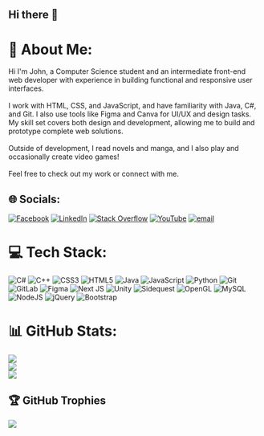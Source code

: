 ## Hi there 👋

<!--
**Jarnrsvlnn/Jarnrsvlnn** is a ✨ _special_ ✨ repository because its `README.md` (this file) appears on your GitHub profile.

Here are some ideas to get you started:

- 🔭 I’m currently working on ...
- 🌱 I’m currently learning ...
- 👯 I’m looking to collaborate on ...
- 🤔 I’m looking for help with ...
- 💬 Ask me about ...
- 📫 How to reach me: ...
- 😄 Pronouns: ...
- ⚡ Fun fact: ...
-->
# 💫 About Me:
Hi I'm John, a Computer Science student and an intermediate front-end web developer with experience in building functional and responsive user interfaces.<br><br>I work with HTML, CSS, and JavaScript, and have familiarity with Java, C#, and Git. I also use tools like Figma and Canva for UI/UX and design tasks. My skill set covers both design and development, allowing me to build and prototype complete web solutions.<br><br>Outside of development, I read novels and manga, and I also play and occasionally create video games!<br><br>Feel free to check out my work or connect with me.


## 🌐 Socials:
[![Facebook](https://img.shields.io/badge/Facebook-%231877F2.svg?logo=Facebook&logoColor=white)](https://facebook.com/https://web.facebook.com/bltz.ev.5/) [![LinkedIn](https://img.shields.io/badge/LinkedIn-%230077B5.svg?logo=linkedin&logoColor=white)](https://linkedin.com/in/https://www.linkedin.com/in/john-robert-sevillena-2777642b2/) [![Stack Overflow](https://img.shields.io/badge/-Stackoverflow-FE7A16?logo=stack-overflow&logoColor=white)](https://stackoverflow.com/users/25878784) [![YouTube](https://img.shields.io/badge/YouTube-%23FF0000.svg?logo=YouTube&logoColor=white)](https://youtube.com/@UCi1XY76dkgUvHV-PBHxBnaQ) [![email](https://img.shields.io/badge/Email-D14836?logo=gmail&logoColor=white)](mailto:Sevillenaeduc@gmail.com) 

# 💻 Tech Stack:
![C#](https://img.shields.io/badge/c%23-%23239120.svg?style=for-the-badge&logo=csharp&logoColor=white) ![C++](https://img.shields.io/badge/c++-%2300599C.svg?style=for-the-badge&logo=c%2B%2B&logoColor=white) ![CSS3](https://img.shields.io/badge/css3-%231572B6.svg?style=for-the-badge&logo=css3&logoColor=white) ![HTML5](https://img.shields.io/badge/html5-%23E34F26.svg?style=for-the-badge&logo=html5&logoColor=white) ![Java](https://img.shields.io/badge/java-%23ED8B00.svg?style=for-the-badge&logo=openjdk&logoColor=white) ![JavaScript](https://img.shields.io/badge/javascript-%23323330.svg?style=for-the-badge&logo=javascript&logoColor=%23F7DF1E) ![Python](https://img.shields.io/badge/python-3670A0?style=for-the-badge&logo=python&logoColor=ffdd54) ![Git](https://img.shields.io/badge/git-%23F05033.svg?style=for-the-badge&logo=git&logoColor=white) ![GitLab](https://img.shields.io/badge/gitlab-%23181717.svg?style=for-the-badge&logo=gitlab&logoColor=white) ![Figma](https://img.shields.io/badge/figma-%23F24E1E.svg?style=for-the-badge&logo=figma&logoColor=white) ![Next JS](https://img.shields.io/badge/Next-black?style=for-the-badge&logo=next.js&logoColor=white) ![Unity](https://img.shields.io/badge/unity-%23000000.svg?style=for-the-badge&logo=unity&logoColor=white) ![Sidequest](https://img.shields.io/badge/sidequest-%23101227.svg?style=for-the-badge&logo=sidequest&logoColor=white) ![OpenGL](https://img.shields.io/badge/OpenGL-white?logo=OpenGL&style=for-the-badge) ![MySQL](https://img.shields.io/badge/mysql-4479A1.svg?style=for-the-badge&logo=mysql&logoColor=white) ![NodeJS](https://img.shields.io/badge/node.js-6DA55F?style=for-the-badge&logo=node.js&logoColor=white) ![jQuery](https://img.shields.io/badge/jquery-%230769AD.svg?style=for-the-badge&logo=jquery&logoColor=white) ![Bootstrap](https://img.shields.io/badge/bootstrap-%238511FA.svg?style=for-the-badge&logo=bootstrap&logoColor=white)
# 📊 GitHub Stats:
![](https://github-readme-stats.vercel.app/api?username=Jarnrsvlnn&theme=dark&hide_border=false&include_all_commits=true&count_private=false)<br/>
![](https://nirzak-streak-stats.vercel.app/?user=Jarnrsvlnn&theme=dark&hide_border=false)<br/>
![](https://github-readme-stats.vercel.app/api/top-langs/?username=Jarnrsvlnn&theme=dark&hide_border=false&include_all_commits=true&count_private=false&layout=compact)

## 🏆 GitHub Trophies
![](https://github-profile-trophy.vercel.app/?username=Jarnrsvlnn&theme=radical&no-frame=true&no-bg=true&margin-w=4)
